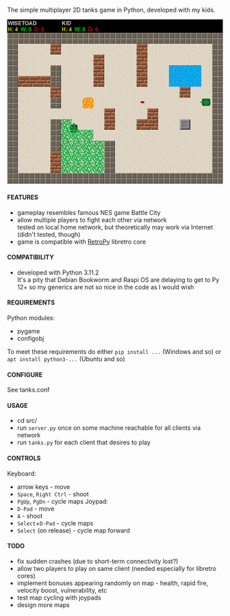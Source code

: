 The simple multiplayer 2D tanks game in Python, developed with my kids.  

![tanks](tanks.png)

#### FEATURES
- gameplay resembles famous NES game Battle City
- allow multiple players to fight each other via network  
  tested on local home network, but theoretically may work via Internet (didn't tested, though)
- game is compatible with [RetroPy](https://github.com/WiseToad/RetroPy) libretro core

#### COMPATIBILITY
- developed with Python 3.11.2  
  It's a pity that Debian Bookworm and Raspi OS are delaying to get to Py 12+ so my generics are not so nice in the code as I would wish

#### REQUIREMENTS
Python modules:
- pygame
- configobj

To meet these requirements do either `pip install ...` (Windows and so) or `apt install python3-...` (Ubuntu and so)

#### CONFIGURE
See tanks.conf
        
#### USAGE
- cd src/
- run `server.py` once on some machine reachable for all clients via network
- run `tanks.py` for each client that desires to play

#### CONTROLS
Keyboard:
- arrow keys - move
- `Space`, `Right Ctrl` - shoot
- `PgUp`, `PgDn` - cycle maps
Joypad:
- `D-Pad` - move
- `A` - shoot
- `Select`+`D-Pad` - cycle maps
- `Select` (on release) - cycle map forward 

#### TODO
- fix sudden crashes (due to short-term connectivity lost?)
- allow two players to play on same client (needed especially for libretro cores)
- implement bonuses appearing randomly on map - health, rapid fire, velocity boost, vulnerability, etc
- test map cycling with joypads
- design more maps
